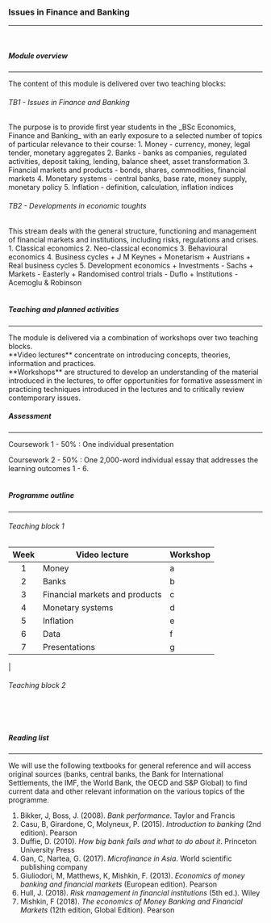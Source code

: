 <h3>Issues in Finance and Banking</h3>
<hr>
<br>

<h5>Module overview</h5>
<hr>

The content of this module is delivered over two teaching blocks:

<h6>TB1 - Issues in Finance and Banking</h6>
The purpose is to provide first year students in the _BSc Economics, Finance and Banking_ with an early exposure to a selected number of topics of particular relevance to their course:
  1. Money - currency, money, legal tender, monetary aggregates
  2. Banks - banks as companies, regulated activities, deposit taking, lending, balance sheet, asset transformation
  3. Financial markets and products - bonds, shares, commodities, financial markets
  4. Monetary systems - central banks, base rate, money supply, monetary policy
  5. Inflation - definition, calculation, inflation indices
<br>

<h6>TB2 - Developments in economic toughts</h6>
This stream deals with the general structure, functioning and management of financial markets and institutions, including risks, regulations and crises.
1. Classical economics
2. Neo-classical economics
3. Behavioural economics
4. Business cycles
  + J M Keynes
  + Monetarism
  + Austrians
  + Real business cycles
5. Development economics
  + Investments - Sachs
  + Markets - Easterly
  + Randomised control trials - Duflo
  + Institutions - Acemoglu & Robinson
<br><br>


<h5>Teaching and planned activities</h5>
<hr>
The module is delivered via a combination of workshops over two teaching blocks.
<br>
**Video lectures** concentrate on introducing concepts, theories, information and practices.<br>
**Workshops** are structured to develop an understanding of the material introduced in the lectures, to offer opportunities for formative assessment in practicing techniques introduced in the lectures and to critically review contemporary issues.
<br>

<h5>Assessment</h5>
<hr>
Coursework 1 - 50%
: One individual presentation

Coursework 2 - 50%
: One 2,000-word individual essay that addresses the learning outcomes 1 - 6.
<br><br>

<h5>Programme outline</h5>
<hr>

<h6>Teaching block 1</h6>
  
| Week | Video lecture                  | Workshop                                          |  
|:----:|--------------------------------|---------------------------------------------------| 
| 1    | Money                          |   a|
| 2    | Banks                          |  b|
| 3    | Financial markets and products |  c|
| 4    | Monetary systems               |  d|
| 5    | Inflation                      |  e|
| 6    | Data                           |  f|
| 7    | Presentations                  |  g|
|
<br>

<h6>Teaching block 2</h6>


<br><br>

<h5>Reading list</h5>
<hr>
We will use the following textbooks for general reference and will access original sources (banks, central banks, the Bank for International Settlements, the IMF, the World Bank, the OECD and S&P Global) to find current data and other relevant information on the various topics of the programme.

1. Bikker, J, Boss, J. (2008). _Bank performance_. Taylor and Francis
2. Casu, B, Girardone, C, Molyneux, P. (2015). _Introduction to banking_ (2nd edition). Pearson
3. Duffie, D. (2010). _How big bank fails and what to do about it_. Princeton University Press
4. Gan, C, Nartea, G. (2017). _Microfinance in Asia_. World scientific publishing company
5. Giuliodori, M, Matthews, K, Mishkin, F. (2013). _Economics of money banking and financial markets_ (European edition). Pearson
6. Hull, J. (2018). _Risk management in financial institutions_ (5th ed.). Wiley
7. Mishkin, F (2018). _The economics of Money Banking and Financial Markets_ (12th edition, Global Edition). Pearson
